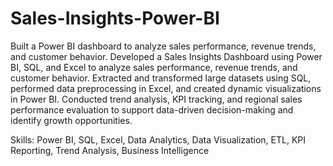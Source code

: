 # Sales-Insights-Power-BI
Built a Power BI dashboard to analyze sales performance, revenue trends, and customer behavior.
Developed a Sales Insights Dashboard using Power BI, SQL, and Excel to analyze sales performance, revenue trends, and customer behavior. Extracted and transformed large datasets using SQL, performed data preprocessing in Excel, and created dynamic visualizations in Power BI. Conducted trend analysis, KPI tracking, and regional sales performance evaluation to support data-driven decision-making and identify growth opportunities.

Skills: Power BI, SQL, Excel, Data Analytics, Data Visualization, ETL, KPI Reporting, Trend Analysis, Business Intelligence
